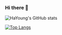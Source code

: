 ### Hi there 👋

<!--
**ha02e/ha02e** is a ✨ _special_ ✨ repository because its `README.md` (this file) appears on your GitHub profile.

Here are some ideas to get you started:

- 🔭 I’m currently working on ...
- 🌱 I’m currently learning ...
- 👯 I’m looking to collaborate on ...
- 🤔 I’m looking for help with ...
- 💬 Ask me about ...
- 📫 How to reach me: ...
- 😄 Pronouns: ...
- ⚡ Fun fact: ...
-->

![HaYoung's GitHub stats](https://github-readme-stats.vercel.app/api?username=ha02e&show_icons=true&theme=algolia)

[![Top Langs](https://github-readme-stats.vercel.app/api/top-langs/?username=ha02e)](https://github.com/ha02e/github-readme-stats)
